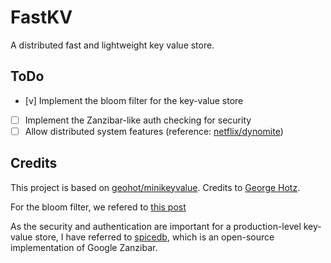 # FastKV

A distributed fast and lightweight key value store.

## ToDo

- [v] Implement the bloom filter for the key-value store
- [ ] Implement the Zanzibar-like auth checking for security
- [ ] Allow distributed system features (reference: [netflix/dynomite](https://github.com/Netflix/dynomite))

## Credits

This project is based on [geohot/minikeyvalue](https://github.com/geohot/minikeyvalue).
Credits to [George Hotz](https://github.com/geohot).

For the bloom filter, we refered to [this post](https://itnext.io/bloom-filters-and-go-1d5ac62557de)

As the security and authentication are important for a production-level key-value store, I have referred to [spicedb](https://github.com/authzed/spicedb), which is an open-source implementation of Google Zanzibar.
